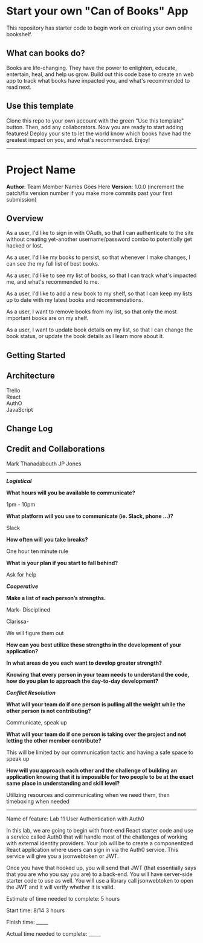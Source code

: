 # Start your own "Can of Books" App

This repository has starter code to begin work on creating your own online bookshelf.

## What can books do?

Books are life-changing. They have the power to enlighten, educate, entertain, heal, and help us grow. Build out this code base to create an web app to track what books have impacted you, and what's recommended to read next.

## Use this template

Clone this repo to your own account with the green "Use this template" button. Then, add any collaborators. Now you are ready to start adding features! Deploy your site to let the world know which books have had the greatest impact on you, and what's recommended. Enjoy!

---

# Project Name

**Author**: Team Member Names Goes Here
**Version**: 1.0.0 (increment the patch/fix version number if you make more commits past your first submission)

## Overview

As a user, I'd like to sign in with OAuth, so that I can authenticate to the site without creating yet-another username/password combo to potentially get hacked or lost.

As a user, I'd like my books to persist, so that whenever I make changes, I can see the my full list of best books.

As a user, I'd like to see my list of books, so that I can track what's impacted me, and what's recommended to me.

As a user, I'd like to add a new book to my shelf, so that I can keep my lists up to date with my latest books and recommendations.

As a user, I want to remove books from my list, so that only the most important books are on my shelf.

As a user, I want to update book details on my list, so that I can change the book status, or update the book details as I learn more about it.

## Getting Started

<!-- What are the steps that a user must take in order to build this app on their own machine and get it running? -->

## Architecture

Trello  
React  
AuthO  
JavaScript  

<!-- Provide a detailed description of the application design. What technologies (languages, libraries, etc) you're using, and any other relevant design information. -->

## Change Log

<!-- Use this area to document the iterative changes made to your application as each feature is successfully implemented. Use time stamps. Here's an example:

01-01-2001 4:59pm - Application now has a fully-functional express server, with a GET route for the location resource. -->

## Credit and Collaborations

Mark Thanadabouth
JP Jones

---

***Logistical***

**What hours will you be available to communicate?**

1pm - 10pm

**What platform will you use to communicate (ie. Slack, phone …)?**

Slack

**How often will you take breaks?**

One hour ten minute rule

**What is your plan if you start to fall behind?**

Ask for help

***Cooperative***

**Make a list of each person’s strengths.**

Mark- Disciplined

Clarissa- 

We will figure them out

**How can you best utilize these strengths in the development of your application?**



**In what areas do you each want to develop greater strength?**



**Knowing that every person in your team needs to understand the code, how do you plan to approach the day-to-day development?**



***Conflict Resolution***

**What will your team do if one person is pulling all the weight while the other person is not contributing?**

Communicate, speak up

**What will your team do if one person is taking over the project and not letting the other member contribute?**

This will be limited by our communication tactic and having a safe space to speak up

**How will you approach each other and the challenge of building an application knowing that it is impossible for two people to be at the exact same place in understanding and skill level?**

Utilizing resources and communicating when we need them, then timeboxing when needed

---

Name of feature: Lab 11 User Authentication with Auth0

In this lab, we are going to begin with front-end React starter code and use a service called Auth0 that will handle most of the challenges of working with external identity providers. Your job will be to create a componentized React application where users can sign in via the Auth0 service. This service will give you a jsonwebtoken or JWT.

Once you have that hooked up, you will send that JWT (that essentially says that you are who you say you are) to a back-end. You will have server-side starter code to use as well. You will use a library call jsonwebtoken to open the JWT and it will verify whether it is valid.

Estimate of time needed to complete: 5 hours

Start time: 8/14 3 hours

Finish time: _____

Actual time needed to complete: _____